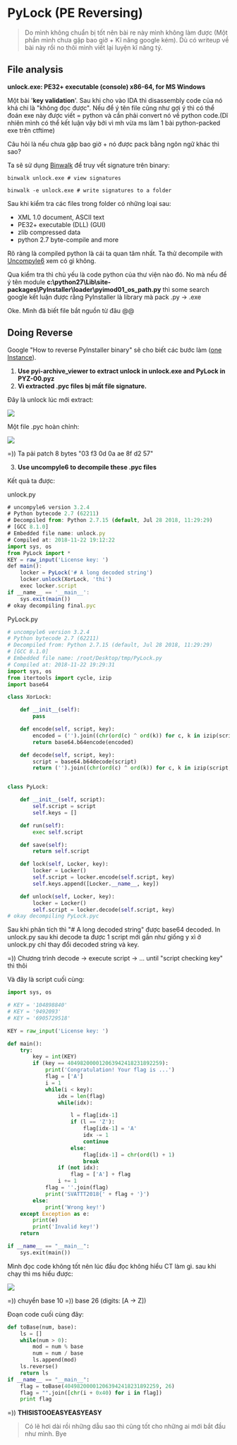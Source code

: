 # PyLock (PE Reversing)
> Do mình không chuẩn bị tốt nên bài re này mình không làm được (Một phần mình chưa gặp bao giờ + Kĩ năng google kém). Dù có writeup về bài này rồi no thôi mình viết lại luyện kĩ năng tý.
## File analysis
__unlock.exe: PE32+ executable (console) x86-64, for MS Windows__

Một bài '__key validation__'. Sau khi cho vào IDA thì disassembly code của nó khá chi là "không đọc được".
Nếu để ý tên file cũng như gợi ý thì có thể đoán exe này được viết = python và cần phải convert nó về python code.(Dĩ nhiên mình có thể kết luận vậy bởi vì mh vừa ms làm 1 bài python-packed exe trên ctftime)

Câu hỏi là nếu chưa gặp bao giờ + nó được pack bằng ngôn ngữ khác thì sao?

Ta sẽ sử dụng [Binwalk](https://github.com/ReFirmLabs/binwalk) để truy vết signature trên binary:

`binwalk unlock.exe # view signatures `

`binwalk -e unlock.exe # write signatures to a folder`

Sau khi kiểm tra các files trong folder có những loại sau:
* XML 1.0 document, ASCII text
* PE32+ executable (DLL) (GUI)
* zlib compressed data
* python 2.7 byte-compile and more

Rõ ràng là compiled python là cái ta quan tâm nhất. Ta thử decompile with [Uncompyle6](https://github.com/rocky/python-uncompyle6) xem có gì không.

Qua kiểm tra thì chủ yếu là code python của thư viện nào đó. No mà nếu để ý tên module __c:\python27\Lib\site-packages\PyInstaller\loader\pyimod01_os_path.py__ thì some search google kết luận được rằng PyInstaller là library mà pack .py -> .exe

Oke. Mình đã biết file bắt nguồn từ đâu @@

## Doing Reverse

Google "How to reverse PyInstaller binary" sẽ cho biết các bước làm ([one Instance](https://reverseengineering.stackexchange.com/questions/160/how-do-you-reverse-engineer-an-exe-compiled-with-pyinstaller)).

1. __Use pyi-archive_viewer to extract unlock in unlock.exe and PyLock in PYZ-00.pyz__
2. __Vì extracted .pyc files bị mất file signature.__

Đây là unlock lúc mới extract:

![](signature-missing-unlock.png)

Một file .pyc hoàn chỉnh:

![](complete-pyc.png)

=)) Ta pải patch 8 bytes "03 f3 0d 0a ae 8f d2 57"

3. __Use uncompyle6 to decompile these .pyc files__

Kết quả ta được:

unlock.py

```javascript
# uncompyle6 version 3.2.4
# Python bytecode 2.7 (62211)
# Decompiled from: Python 2.7.15 (default, Jul 28 2018, 11:29:29)
# [GCC 8.1.0]
# Embedded file name: unlock.py
# Compiled at: 2018-11-22 19:12:22
import sys, os
from PyLock import *
KEY = raw_input('License key: ')
def main():
    locker = PyLock('# A long decoded string')
    locker.unlock(XorLock, 'thi')
    exec locker.script
if __name__ == '__main__':
    sys.exit(main())
# okay decompiling final.pyc
```

PyLock.py
```python
# uncompyle6 version 3.2.4
# Python bytecode 2.7 (62211)
# Decompiled from: Python 2.7.15 (default, Jul 28 2018, 11:29:29)
# [GCC 8.1.0]
# Embedded file name: /root/Desktop/tmp/PyLock.py
# Compiled at: 2018-11-22 19:29:31
import sys, os
from itertools import cycle, izip
import base64

class XorLock:

    def __init__(self):
        pass

    def encode(self, script, key):
        encoded = ('').join((chr(ord(c) ^ ord(k)) for c, k in izip(script, cycle(key))))
        return base64.b64encode(encoded)

    def decode(self, script, key):
        script = base64.b64decode(script)
        return ('').join((chr(ord(c) ^ ord(k)) for c, k in izip(script, cycle(key))))


class PyLock:

    def __init__(self, script):
        self.script = script
        self.keys = []

    def run(self):
        exec self.script

    def save(self):
        return self.script

    def lock(self, Locker, key):
        locker = Locker()
        self.script = locker.encode(self.script, key)
        self.keys.append([Locker.__name__, key])

    def unlock(self, Locker, key):
        locker = Locker()
        self.script = locker.decode(self.script, key)
# okay decompiling PyLock.pyc

```

Sau khi phân tích thì "# A long decoded string" được base64 decoded.
In unlock.py sau khi decode ta được 1 script mới gần như giống y xì ở unlock.py chỉ thay đổi decoded string và key.

=)) Chương trình decode -> execute script -> ... until "script checking key" thì thôi

Và đây là script cuối cùng:

```python
import sys, os

# KEY = '104898840'
# KEY = '9492093'
# KEY = '6905729518'

KEY = raw_input('License key: ')

def main():
	try:
		key = int(KEY)
		if (key == 404982000012063942418231892259):
			print('Congratulation! Your flag is ...')
			flag = ['A']
			i = 1
			while(i < key):
				idx = len(flag)
				while(idx):

					l = flag[idx-1]
					if (l == 'Z'):
						flag[idx-1] = 'A'
						idx -= 1
						continue
					else:
						flag[idx-1] = chr(ord(l) + 1)
						break
				if (not idx):
					flag = ['A'] + flag
				i += 1
			flag = ''.join(flag)
			print('SVATTT2018{' + flag + '}')
		else:
			print('Wrong key!')
	except Exception as e:
		print(e)
		print('Invalid key!')
	return

if __name__ == "__main__":
	sys.exit(main())
```

Mình đọc code không tốt nên lúc đầu đọc không hiểu CT làm gì. sau khi chạy thì ms hiểu được:

![](final-script.png)

=)) chuyển base 10 =)) base 26 (digits: [A -> Z])

Đoạn code cuối cùng đây:
```python
def toBase(num, base):
    ls = []
    while(num > 0):
        mod = num % base
        num = num / base
        ls.append(mod)
    ls.reverse()
    return ls
if __name__ == "__main__":
    flag = toBase(404982000012063942418231892259, 26)
    flag = "".join([chr(i + 0x40) for i in flag])
    print flag
```

=)) __THISISTOOEASYEASYEASY__

> Có lẽ hơi dài rồi những dẫu sao thì cũng tốt cho những ai mới bắt đầu như mình. Bye
